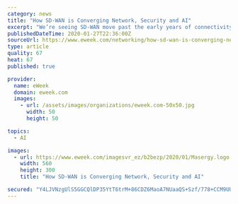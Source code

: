 ```yaml
---
category: news
title: "How SD-WAN is Converging Network, Security and AI"
excerpt: "We’re seeing SD-WAN move past the early years of connectivity, next-gen firewalls and secure internet breakouts. Now, it’s taking a deeper dive into cloud security and AI-based network automation. Download the authoritative guide: Data Center Guide: Optimizing Your Data Center Strategy SD-WANs (software-defined wide-area networks ..."
publishedDateTime: 2020-01-27T22:36:00Z
sourceUrl: https://www.eweek.com/networking/how-sd-wan-is-converging-network-security-and-ai
type: article
quality: 67
heat: 67
published: true

provider:
  name: eWeek
  domain: eweek.com
  images:
    - url: /assets/images/organizations/eweek.com-50x50.jpg
      width: 50
      height: 50

topics:
  - AI

images:
  - url: https://www.eweek.com/imagesvr_ez/b2bezp/2020/01/Masergy.logo.JPG?alias=social_image
    width: 560
    height: 300
    title: "How SD-WAN is Converging Network, Security and AI"

secured: "Y4LJVNzgUlS5GGCQlDP35YtT6trM+86CDZ6MaoA7NUaaQS+Szf/778+CCM9UUu5wq7Y95ZIvJ1D46ZawDwfm0PNNJqu6VBEOYMC71Z0ucBIXNzKeXpcXHdYKFq78aj0RV7BvXlz3Tq5XT3devqJBdMdGyqlOUJ/0YMWKceduISJm9uiQxQx1K974CcNHMUPFUmfr7sl/Z9L/p5gvV0O9HIEsUuxVISR3GD6SFKmL4yFwZo1xEUSJYu8G/nBz0/v8yQ0JAeAMVw/hqcd6AR+atUlye3PgDWRDAr/vza1P8veH/BrxZ7bzpqTZBXW+Yr5Q;ZsuFk92qf/zevpAsVtgIpA=="
---
```


